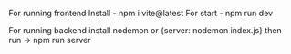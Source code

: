 For running frontend 
Install - npm i vite@latest 
For start - npm run dev


For running backend
install nodemon or {server: nodemon index.js}
then run -> npm run server
